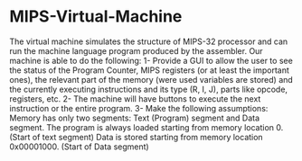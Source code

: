 # MIPS-Virtual-Machine
The virtual machine simulates the structure of MIPS-32 processor and can run the machine language program produced by the assembler. Our machine is able to do the following: 1- Provide a GUI to allow the user to see the status of the Program Counter, MIPS registers (or at least the important ones), the relevant part of the memory (were used variables are stored) and the currently executing instructions and its type (R, I, J), parts like opcode, registers, etc. 2- The machine will have buttons to execute the next instruction or the entire program. 3- Make the following assumptions: 	Memory has only two segments: Text (Program) segment and Data segment. 	The program is always loaded starting from memory location 0. (Start of text segment) 	Data is stored starting from memory location 0x00001000. (Start of Data segment)
